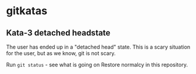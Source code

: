 # gitkatas
## Kata-3 detached headstate
The user has ended up in a "detached head" state.
This is a scary situation for the user, but as we know, git is not scary.

Run `git status` - see what is going on
Restore normalcy in this repository.